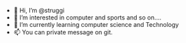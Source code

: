 - 👋 Hi, I’m @struggi
- 👀 I’m interested in computer and sports and so on....
- 🌱 I’m currently learning computer science and Technology
- 📫 You can private message on git.

<!---
struggi/struggi is a ✨ special ✨ repository because its `README.md` (this file) appears on your GitHub profile.
You can click the Preview link to take a look at your changes.
--->
